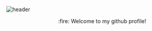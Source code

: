 ![header](https://capsule-render.vercel.app/api?type=slice&text=Hello!&color=random&fontColor=_d6ace6)

<div align="center">
:fire: Welcome to my github profile!
</div>


<!--
**iyj0121/iyj0121** is a ✨ _special_ ✨ repository because its `README.md` (this file) appears on your GitHub profile.

Here are some ideas to get you started:

- 🔭 I’m currently working on ...
- 🌱 I’m currently learning ...
- 👯 I’m looking to collaborate on ...
- 🤔 I’m looking for help with ...
- 💬 Ask me about ...
- 📫 How to reach me: ...
- 😄 Pronouns: ...
- ⚡ Fun fact: ...
-->
